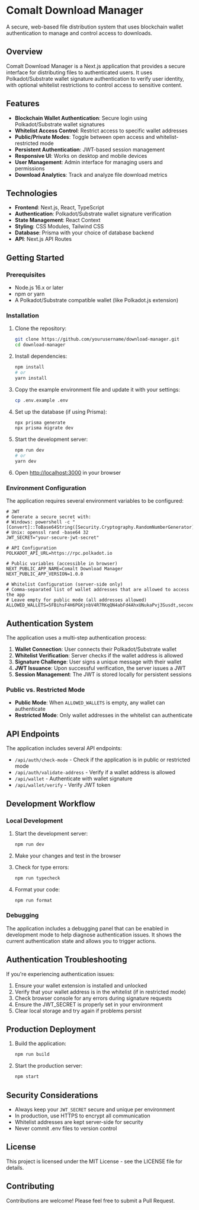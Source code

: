 # Comalt Download Manager

A secure, web-based file distribution system that uses blockchain wallet authentication to manage and control access to downloads.

## Overview

Comalt Download Manager is a Next.js application that provides a secure interface for distributing files to authenticated users. It uses Polkadot/Substrate wallet signature authentication to verify user identity, with optional whitelist restrictions to control access to sensitive content.

## Features

- **Blockchain Wallet Authentication**: Secure login using Polkadot/Substrate wallet signatures
- **Whitelist Access Control**: Restrict access to specific wallet addresses
- **Public/Private Modes**: Toggle between open access and whitelist-restricted mode
- **Persistent Authentication**: JWT-based session management
- **Responsive UI**: Works on desktop and mobile devices
- **User Management**: Admin interface for managing users and permissions
- **Download Analytics**: Track and analyze file download metrics

## Technologies

- **Frontend**: Next.js, React, TypeScript
- **Authentication**: Polkadot/Substrate wallet signature verification
- **State Management**: React Context
- **Styling**: CSS Modules, Tailwind CSS
- **Database**: Prisma with your choice of database backend
- **API**: Next.js API Routes

## Getting Started

### Prerequisites

- Node.js 16.x or later
- npm or yarn
- A Polkadot/Substrate compatible wallet (like Polkadot.js extension)

### Installation

1. Clone the repository:

   ```bash
   git clone https://github.com/yourusername/download-manager.git
   cd download-manager
   ```

2. Install dependencies:

   ```bash
   npm install
   # or
   yarn install
   ```

3. Copy the example environment file and update it with your settings:

   ```bash
   cp .env.example .env
   ```

4. Set up the database (if using Prisma):

   ```bash
   npx prisma generate
   npx prisma migrate dev
   ```

5. Start the development server:

   ```bash
   npm run dev
   # or
   yarn dev
   ```

6. Open [http://localhost:3000](http://localhost:3000) in your browser

### Environment Configuration

The application requires several environment variables to be configured:

```properties
# JWT
# Generate a secure secret with:
# Windows: powershell -c "[Convert]::ToBase64String([Security.Cryptography.RandomNumberGenerator]::GetBytes(32))"
# Unix: openssl rand -base64 32
JWT_SECRET="your-secure-jwt-secret"

# API Configuration
POLKADOT_API_URL=https://rpc.polkadot.io

# Public variables (accessible in browser)
NEXT_PUBLIC_APP_NAME=Comalt Download Manager
NEXT_PUBLIC_APP_VERSION=1.0.0

# Whitelist Configuration (server-side only)
# Comma-separated list of wallet addresses that are allowed to access the app
# Leave empty for public mode (all addresses allowed)
ALLOWED_WALLETS=5FBihsF4H6PGKjnbV4R7RKqQN4abFd4AhxUNukaPvj3Susdt,second_address,third_address
```

## Authentication System

The application uses a multi-step authentication process:

1. **Wallet Connection**: User connects their Polkadot/Substrate wallet
2. **Whitelist Verification**: Server checks if the wallet address is allowed
3. **Signature Challenge**: User signs a unique message with their wallet
4. **JWT Issuance**: Upon successful verification, the server issues a JWT
5. **Session Management**: The JWT is stored locally for persistent sessions

### Public vs. Restricted Mode

- **Public Mode**: When `ALLOWED_WALLETS` is empty, any wallet can authenticate
- **Restricted Mode**: Only wallet addresses in the whitelist can authenticate

## API Endpoints

The application includes several API endpoints:

- `/api/auth/check-mode` - Check if the application is in public or restricted mode
- `/api/auth/validate-address` - Verify if a wallet address is allowed
- `/api/wallet` - Authenticate with wallet signature
- `/api/wallet/verify` - Verify JWT token

## Development Workflow

### Local Development

1. Start the development server:

   ```bash
   npm run dev
   ```

2. Make your changes and test in the browser

3. Check for type errors:

   ```bash
   npm run typecheck
   ```

4. Format your code:

   ```bash
   npm run format
   ```

### Debugging

The application includes a debugging panel that can be enabled in development mode to help diagnose authentication issues. It shows the current authentication state and allows you to trigger actions.

## Authentication Troubleshooting

If you're experiencing authentication issues:

1. Ensure your wallet extension is installed and unlocked
2. Verify that your wallet address is in the whitelist (if in restricted mode)
3. Check browser console for any errors during signature requests
4. Ensure the JWT_SECRET is properly set in your environment
5. Clear local storage and try again if problems persist

## Production Deployment

1. Build the application:

   ```bash
   npm run build
   ```

2. Start the production server:

   ```bash
   npm start
   ```

## Security Considerations

- Always keep your `JWT_SECRET` secure and unique per environment
- In production, use HTTPS to encrypt all communication
- Whitelist addresses are kept server-side for security
- Never commit .env files to version control

## License

This project is licensed under the MIT License - see the LICENSE file for details.

## Contributing

Contributions are welcome! Please feel free to submit a Pull Request.
